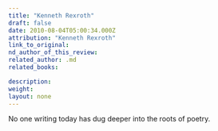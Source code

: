 ```yaml
---
title: "Kenneth Rexroth"
draft: false
date: 2010-08-04T05:00:34.000Z
attribution: "Kenneth Rexroth"
link_to_original:
nd_author_of_this_review:
related_author: .md
related_books:

description:
weight:
layout: none
---
```

No one writing today has dug deeper into the roots of poetry.

